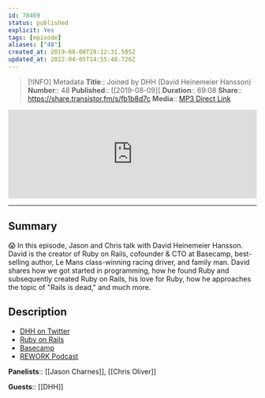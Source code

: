 ```yaml
---
id: 78469
status: published
explicit: Yes
tags: [episode]
aliases: ["48"]
created_at: 2019-08-08T19:12:31.505Z
updated_at: 2022-04-05T14:55:48.726Z
---
```


> [!INFO] Metadata
> **Title**:: Joined by DHH (David Heinemeier Hansson)
> **Number**:: 48
> **Published**:: [[2019-08-09]]
> **Duration**:: 69:08
> **Share**:: <https://share.transistor.fm/s/fb1b8d7c>
> **Media**:: [MP3 Direct Link](https://dts.podtrac.com/redirect.mp3/media.transistor.fm/fb1b8d7c/d0426764.mp3)

<iframe width="100%" height="180" frameborder="no" scrolling="no" seamless src="https://share.transistor.fm/e/fb1b8d7c/dark"></iframe>

---

## Summary

😱 In this episode, Jason and Chris talk with David Heinemeier Hansson. David is the creator of Ruby on Rails, cofounder & CTO at Basecamp, best-selling author, Le Mans class-winning racing driver, and family man. David shares how we got started in programming, how he found Ruby and subsequently created Ruby on Rails, his love for Ruby, how he approaches the topic of "Rails is dead," and much more.

## Description

- [DHH on Twitter](https://dhh.dk)
- [Ruby on Rails](https://rubyonrails.org)
- [Basecamp](https://basecamp.com)
- [REWORK Podcast](https://rework.fm)

**Panelists**:: [[Jason Charnes]], [[Chris Oliver]]

**Guests**:: [[DHH]]
